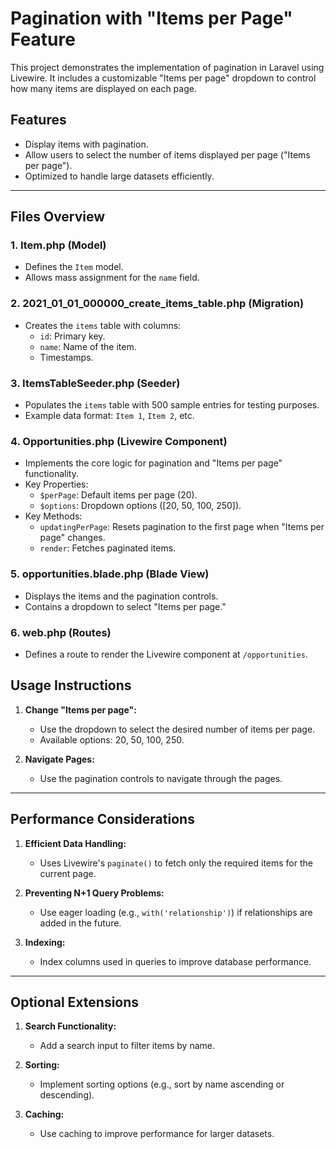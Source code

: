 # Pagination with "Items per Page" Feature

This project demonstrates the implementation of pagination in Laravel using Livewire. It includes a customizable "Items per page" dropdown to control how many items are displayed on each page.

## Features
- Display items with pagination.
- Allow users to select the number of items displayed per page ("Items per page").
- Optimized to handle large datasets efficiently.

---

## Files Overview

### 1. **Item.php** (Model)
- Defines the `Item` model.
- Allows mass assignment for the `name` field.

### 2. **2021_01_01_000000_create_items_table.php** (Migration)
- Creates the `items` table with columns:
  - `id`: Primary key.
  - `name`: Name of the item.
  - Timestamps.

### 3. **ItemsTableSeeder.php** (Seeder)
- Populates the `items` table with 500 sample entries for testing purposes.
- Example data format: `Item 1`, `Item 2`, etc.

### 4. **Opportunities.php** (Livewire Component)
- Implements the core logic for pagination and "Items per page" functionality.
- Key Properties:
  - `$perPage`: Default items per page (20).
  - `$options`: Dropdown options ([20, 50, 100, 250]).
- Key Methods:
  - `updatingPerPage`: Resets pagination to the first page when "Items per page" changes.
  - `render`: Fetches paginated items.

### 5. **opportunities.blade.php** (Blade View)
- Displays the items and the pagination controls.
- Contains a dropdown to select "Items per page."

### 6. **web.php** (Routes)
- Defines a route to render the Livewire component at `/opportunities`.
 

## Usage Instructions

1. **Change "Items per page":**
   - Use the dropdown to select the desired number of items per page.
   - Available options: 20, 50, 100, 250.

2. **Navigate Pages:**
   - Use the pagination controls to navigate through the pages.

---

## Performance Considerations

1. **Efficient Data Handling:**
   - Uses Livewire's `paginate()` to fetch only the required items for the current page.

2. **Preventing N+1 Query Problems:**
   - Use eager loading (e.g., `with('relationship')`) if relationships are added in the future.

3. **Indexing:**
   - Index columns used in queries to improve database performance.

---

## Optional Extensions

1. **Search Functionality:**
   - Add a search input to filter items by name.

2. **Sorting:**
   - Implement sorting options (e.g., sort by name ascending or descending).

3. **Caching:**
   - Use caching to improve performance for larger datasets.
 
 
